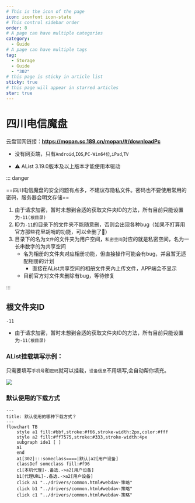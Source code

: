 ```yaml
---
# This is the icon of the page
icon: iconfont icon-state
# This control sidebar order
order: 8
# A page can have multiple categories
category:
  - Guide
# A page can have multiple tags
tag:
  - Storage
  - Guide
  - "302"
# this page is sticky in article list
sticky: true
# this page will appear in starred articles
star: true
---
```


# 四川电信魔盘

云盘官网链接：**https://mopan.sc.189.cn/mopan/#/downloadPc**

- 没有网页端，只有`Android`,`IOS`,`PC-Win64位`,`iPad`,`TV`

- :warning: AList 3.19.0版本及以上版本才能使用本驱动



::: danger

==四川电信魔盘的安全问题有点多，不建议存隐私文件。密码也不要使用常用的密码，服务器会明文存储==

1. 由于请求加密，暂时未想到合适的获取文件夹ID的方法，所有目前只能设置为`-11(根目录)`
2. ID为`-11`的目录下的文件夹不能随意删，否则会出现各种bug（如果不打算用官方那些花里胡哨的功能，可以全删了🤔）
3. 目录下的名为`文件`的文件夹为用户空间，`私密空间`对应的就是私密空间，名为一长串数字的为共享空间
   - 名为相册的文件夹对应相册功能，但直接操作可能会有bug，并且暂无适配相册的计划
     - 直接在AList共享空间的相册文件夹內上传文件，APP端会不显示
   - 目前官方对文件夹删除有bug，等待修复

:::



## **根文件夹ID**

`-11`

- 由于请求加密，暂时未想到合适的获取文件夹ID的方法，所有目前只能设置为`-11(根目录)`



### **AList挂载填写示例：**

只需要填写`手机号`和`密码`就可以挂载，`设备信息`不用填写,会自动帮你填充。

![](/img/drivers/mopan/add-mopan.png)



### **默认使用的下载方式**

```mermaid
---
title: 默认使用的哪种下载方式？
---
flowchart TB
    style a1 fill:#bbf,stroke:#f66,stroke-width:2px,color:#fff
    style a2 fill:#ff7575,stroke:#333,stroke-width:4px
    subgraph ide1 [ ]
    a1
    end
    a1[302]:::someclass====|默认|a2[用户设备]
    classDef someclass fill:#f96
    c1[本机代理]-.备选.->a2[用户设备]
    b1[代理URL]-.备选.->a2[用户设备]
    click a1 "../drivers/common.html#webdav-策略"
    click b1 "../drivers/common.html#webdav-策略"
    click c1 "../drivers/common.html#webdav-策略"
```
